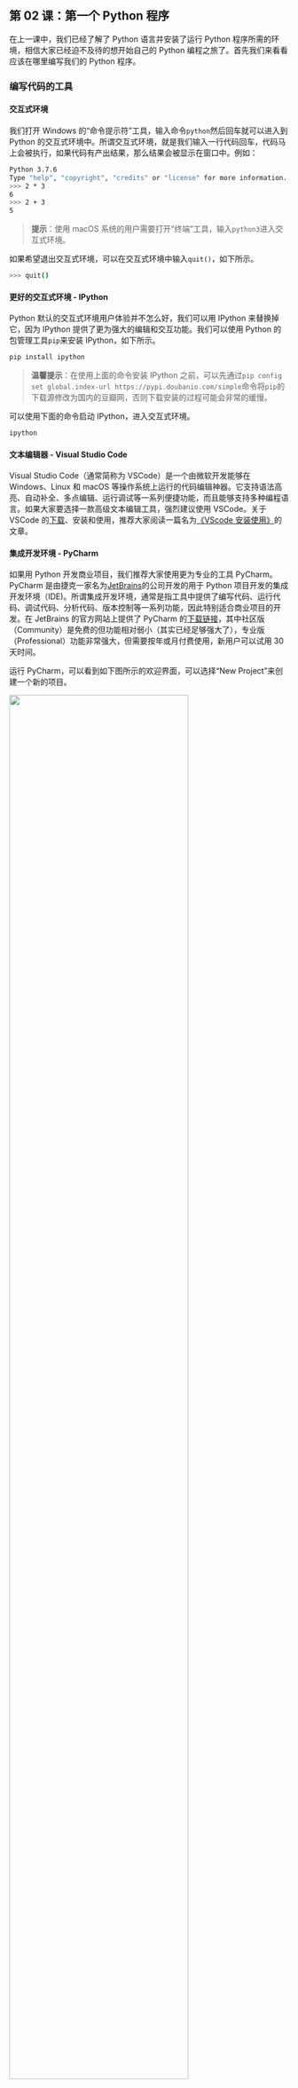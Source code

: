 ## 第 02 课：第一个 Python 程序

在上一课中，我们已经了解了 Python 语言并安装了运行 Python 程序所需的环境，相信大家已经迫不及待的想开始自己的 Python 编程之旅了。首先我们来看看应该在哪里编写我们的 Python 程序。

### 编写代码的工具

#### 交互式环境

我们打开 Windows 的“命令提示符”工具，输入命令`python`然后回车就可以进入到 Python 的交互式环境中。所谓交互式环境，就是我们输入一行代码回车，代码马上会被执行，如果代码有产出结果，那么结果会被显示在窗口中。例如：

```Bash
Python 3.7.6
Type "help", "copyright", "credits" or "license" for more information.
>>> 2 * 3
6
>>> 2 + 3
5
```

> **提示**：使用 macOS 系统的用户需要打开“终端”工具，输入`python3`进入交互式环境。

如果希望退出交互式环境，可以在交互式环境中输入`quit()`，如下所示。

```Bash
>>> quit()
```

#### 更好的交互式环境 - IPython

Python 默认的交互式环境用户体验并不怎么好，我们可以用 IPython 来替换掉它，因为 IPython 提供了更为强大的编辑和交互功能。我们可以使用 Python 的包管理工具`pip`来安装 IPython，如下所示。

```bash
pip install ipython
```

> **温馨提示**：在使用上面的命令安装 IPython 之前，可以先通过`pip config set global.index-url https://pypi.doubanio.com/simple`命令将`pip`的下载源修改为国内的豆瓣网，否则下载安装的过程可能会非常的缓慢。

可以使用下面的命令启动 IPython，进入交互式环境。

```bash
ipython
```

#### 文本编辑器 - Visual Studio Code

Visual Studio Code（通常简称为 VSCode）是一个由微软开发能够在 Windows、Linux 和 macOS 等操作系统上运行的代码编辑神器。它支持语法高亮、自动补全、多点编辑、运行调试等一系列便捷功能，而且能够支持多种编程语言。如果大家要选择一款高级文本编辑工具，强烈建议使用 VSCode。关于 VSCode 的[下载](https://code.visualstudio.com/)、安装和使用，推荐大家阅读一篇名为[《VScode 安装使用》](https://zhuanlan.zhihu.com/p/106357123)的文章。

#### 集成开发环境 - PyCharm

如果用 Python 开发商业项目，我们推荐大家使用更为专业的工具 PyCharm。PyCharm 是由捷克一家名为[JetBrains](https://www.jetbrains.com/)的公司开发的用于 Python 项目开发的集成开发环境（IDE)。所谓集成开发环境，通常是指工具中提供了编写代码、运行代码、调试代码、分析代码、版本控制等一系列功能，因此特别适合商业项目的开发。在 JetBrains 的官方网站上提供了 PyCharm 的[下载链接](https://www.jetbrains.com/pycharm/download)，其中社区版（Community）是免费的但功能相对弱小（其实已经足够强大了），专业版（Professional）功能非常强大，但需要按年或月付费使用，新用户可以试用 30 天时间。

运行 PyCharm，可以看到如下图所示的欢迎界面，可以选择“New Project”来创建一个新的项目。

<img src="https://assets.ng-tech.icu/book/Python-100-Days/20210720102203.png" width="80%">

创建项目的时候需要指定项目的路径并创建运行项目的”虚拟环境“，如下图所示。

<img src="https://assets.ng-tech.icu/book/Python-100-Days/20210720102822.png" width="80%">

项目创建好以后会出现如下图所示的画面，我们可以通过在项目文件夹上点击鼠标右键，选择“New”菜单下的“Python File”来创建一个 Python 文件，创建好的 Python 文件会自动打开进入可编辑的状态。

![image-20210720133621079](https://assets.ng-tech.icu/book/Python-100-Days/20210720133621.png)

写好代码后，可以在编辑代码的窗口点击鼠标右键，选择“Run”菜单项来运行代码，下面的“Run”窗口会显示代码的执行结果，如下图所示。

![image-20210720134039848](https://assets.ng-tech.icu/book/Python-100-Days/20210720134039.png)

PyCharm 常用的快捷键如下表所示，我们也可以在“File”菜单的“Settings”中定制 PyCharm 的快捷键（macOS 系统是在“PyCharm”菜单的“Preferences”中对快捷键进行设置）。

表 1. PyCharm 常用快捷键。

| 快捷键                                  | 作用                                   |
| --------------------------------------- | -------------------------------------- |
| `ctrl + j`                              | 显示可用的代码模板                     |
| `ctrl + b`                              | 查看函数、类、方法的定义               |
| `ctrl + alt + l`                        | 格式化代码                             |
| `alt + enter`                           | 万能代码修复快捷键                     |
| `ctrl + /`                              | 注释/反注释代码                        |
| `shift + shift`                         | 万能搜索快捷键                         |
| `ctrl + d` / `ctrl + y`                 | 复制/删除一行代码                      |
| `ctrl + shift + -` / `ctrl + shift + +` | 折叠/展开所有代码                      |
| `F2`                                    | 快速定位到错误代码                     |
| `ctrl + alt + F7`                       | 查看哪些地方用到了指定的函数、类、方法 |

> **说明**：使用 macOS 系统，可以将上面的`ctrl`键换成`command`键，在 macOS 系统上，可以使用`ctrl + space`组合键来获得万能提示，在 Windows 系统上不能使用该快捷键，因为它跟 Windows 默认的切换输入法的快捷键是冲突的，需要重新设置。

### hello, world

按照行业惯例，我们学习任何一门编程语言写的第一个程序都是输出`hello, world`，因为这段代码是伟大的丹尼斯·里奇（C 语言之父，和肯·汤普森一起开发了 Unix 操作系统）和布莱恩·柯尼汉（awk 语言的发明者）在他们的不朽著作*The C Programming Language*中写的第一段代码。

```Python
print('hello, world')
```

### 运行程序

如果不使用 PyCharm 这样的集成开发环境，我们可以将上面的代码命名为`hello.py`，对于 Windows 操作系统，可以在你保存代码的目录下先按住键盘上的`shift`键再点击鼠标右键，这时候鼠标右键菜单中会出现“命令提示符”选项，点击该选项就可以打开“命令提示符”工具，我们输入下面的命令。

```Shell
python hello.py
```

> **提醒**：我们也可以在任意位置打开“命令提示符”，然后将需要执行的 Python 代码通过拖拽的方式拖入到“命令提示符”中，这样相当于指定了文件的绝对路径来运行该文件中的 Python 代码。再次提醒，macOS 系统要通过`python3`命令来运行该程序。

你可以尝试将上面程序单引号中的`hello, world`换成其他内容；你也可以尝试着多写几个这样的语句，看看会运行出怎样的结果。需要提醒大家，上面代码中的`print('hello, world')`就是一条完整的语句，我们用 Python 写程序，最好每一行代码中只有一条语句。虽然使用`;`分隔符可以将多个语句写在一行代码中，但是最好不要这样做，因为代码会变得非常难看。

### 注释你的代码

注释是编程语言的一个重要组成部分，用于在源代码中解释代码的作用从而增强程序的可读性。当然，我们也可以将源代码中暂时不需要运行的代码段通过注释来去掉，这样当你需要重新使用这些代码的时候，去掉注释符号就可以了。简单的说，**注释会让代码更容易看懂但不会影响程序的执行结果**。

Python 中有两种形式的注释：

1. 单行注释：以`#`和空格开头，可以注释掉从`#`开始后面一整行的内容。
2. 多行注释：三个引号开头，三个引号结尾，通常用于添加多行说明性内容。

```Python
"""
第一个Python程序 - hello, world

Version: 0.1
Author: 骆昊
"""
# print('hello, world')
print("你好，世界！")
```

### 总结

到这里，我们已经把第一个 Python 程序运行起来了，是不是很有成就感？只要你坚持学习下去，再过一段时间，我们就可以用 Python 制作小游戏、编写爬虫程序、完成办公自动化操作等。**写程序本身就是一件很酷的事情**，在未来编程就像英语一样，**对很多人来说或都是必须要掌握的技能**。
